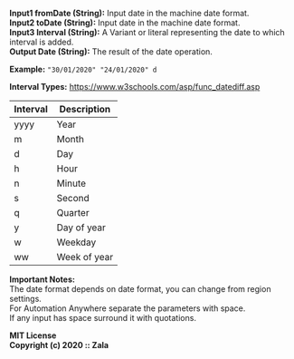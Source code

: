 **Input1 fromDate (String):** Input date in the machine date format.  
**Input2 toDate (String):** Input date in the machine date format.  
**Input3 Interval (String):** A Variant or literal representing the date to which interval is added.  
**Output Date (String):** The result of the date operation.  

**Example:** `"30/01/2020" "24/01/2020" d`   

**Interval Types:**   https://www.w3schools.com/asp/func_datediff.asp

| Interval | Description  |
|----------|--------------|
| yyyy     | Year         |
| m        | Month        |
| d        | Day          |
| h        | Hour         |
| n        | Minute       |
| s        | Second       |
| q        | Quarter      |
| y        | Day of year  |
| w        | Weekday      |
| ww       | Week of year |


**Important Notes:**   
The date format depends on date format, you can change from region settings.   
For Automation Anywhere separate the parameters with space.  
If any input has space surround it with quotations.  

**MIT License**  
**Copyright (c) 2020 :: Zala**



